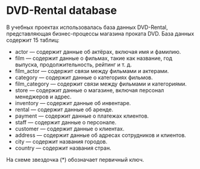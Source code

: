 # DVD-Rental database
В учебных проектах использовалась база данных DVD-Rental, представляющая бизнес-процессы магазина проката DVD. База данных содержит 15 таблиц:
- actor — содержит данные об актёрах, включая имя и фамилию.
- film — содержит данные о фильмах, такие как название, год выпуска, продолжительность, рейтинг и т. д.
- film_actor — содержит связи между фильмами и актерами.
- category — содержит данные о категориях фильмов.
- film_category — содержит связи между фильмами и категориями.
- store — содержит данные о магазине, включая персонал менеджеров и адрес.
- inventory — содержит данные об инвентаре.
- rental — содержит данные об аренде.
- payment — содержит данные о платежах клиентов.
- staff — содержит данные о персонале.
- customer — содержит данные о клиентах.
- address — содержит данные об адресах сотрудников и клиентов.
- city — содержит названия городов.
- country — содержит названия стран.

На схеме звездочка (*) обозначает первичный ключ.
